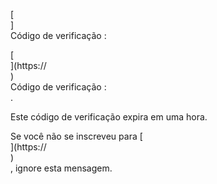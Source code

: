 [<br host>]<br action>Código de verificação :<br code>

[<br host>](https://<br host>)<br action>Código de verificação :<br code>.

Este código de verificação expira em uma hora.

Se você não se inscreveu para [<br host>](https://<br host>)<br action>, ignore esta mensagem.
